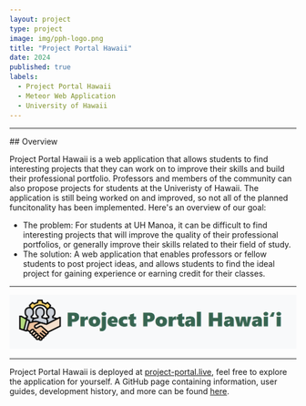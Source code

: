 ```yaml
---
layout: project
type: project
image: img/pph-logo.png
title: "Project Portal Hawaii"
date: 2024
published: true
labels:
  - Project Portal Hawaii
  - Meteor Web Application
  - University of Hawaii
---
```


<hr />
## Overview

Project Portal Hawaii is a web application that allows students to find interesting projects that they can work on to improve their skills and build their professional portfolio. Professors and members of the community can also propose projects for students at the Univeristy of Hawaii. The application is still being worked on and improved, so not all of the planned funcitonality has been implemented. Here's an overview of our goal:  

* The problem: For students at UH Manoa, it can be difficult to find interesting projects that will improve the quality of their professional portfolios, or generally improve their skills related to their field of study.
* The solution: A web application that enables professors or fellow students to post project ideas, and allows students to find the ideal project for gaining experience or earning credit for their classes.

<hr />
<img src="../img/pph.png" alt="portal-portal-hawaii" fluid style="max-width: 100%; height: auto;" />
<hr />

Project Portal Hawaii is deployed at [project-portal.live](https://project-portal.live), feel free to explore the application for yourself. A GitHub page containing information, user guides, development history, and more can be found [here](https://project-portal-hawaii.github.io).  


